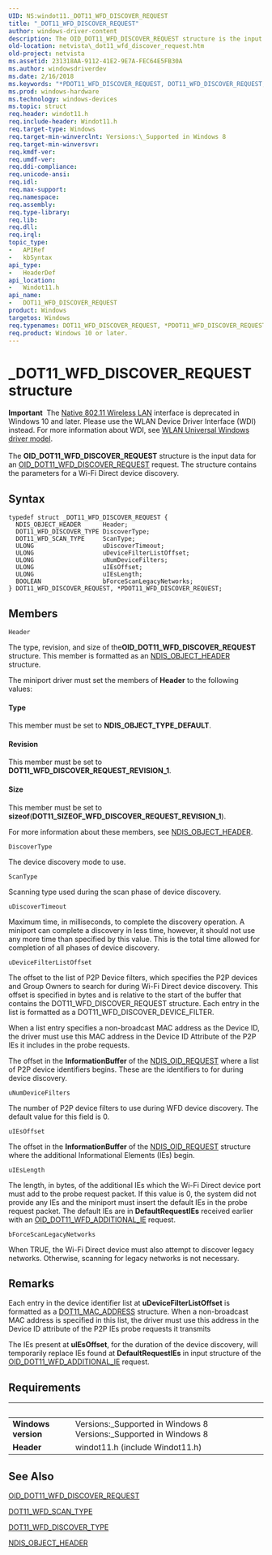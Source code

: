 ```yaml
---
UID: NS:windot11._DOT11_WFD_DISCOVER_REQUEST
title: "_DOT11_WFD_DISCOVER_REQUEST"
author: windows-driver-content
description: The OID_DOT11_WFD_DISCOVER_REQUEST structure is the input data for an OID_DOT11_WFD_DISCOVER_REQUEST request. The structure contains the parameters for a Wi-Fi Direct device discovery.
old-location: netvista\_dot11_wfd_discover_request.htm
old-project: netvista
ms.assetid: 231318AA-9112-41E2-9E7A-FEC64E5FB30A
ms.author: windowsdriverdev
ms.date: 2/16/2018
ms.keywords: "*PDOT11_WFD_DISCOVER_REQUEST, DOT11_WFD_DISCOVER_REQUEST, DOT11_WFD_DISCOVER_REQUEST structure [Network Drivers Starting with Windows Vista], PDOT11_WFD_DISCOVER_REQUEST, PDOT11_WFD_DISCOVER_REQUEST structure pointer [Network Drivers Starting with Windows Vista], _DOT11_WFD_DISCOVER_REQUEST, netvista._dot11_wfd_discover_request, windot11/ DOT11_WFD_DISCOVER_REQUEST, windot11/PDOT11_WFD_DISCOVER_REQUEST"
ms.prod: windows-hardware
ms.technology: windows-devices
ms.topic: struct
req.header: windot11.h
req.include-header: Windot11.h
req.target-type: Windows
req.target-min-winverclnt: Versions:\_Supported in Windows 8
req.target-min-winversvr: 
req.kmdf-ver: 
req.umdf-ver: 
req.ddi-compliance: 
req.unicode-ansi: 
req.idl: 
req.max-support: 
req.namespace: 
req.assembly: 
req.type-library: 
req.lib: 
req.dll: 
req.irql: 
topic_type:
-	APIRef
-	kbSyntax
api_type:
-	HeaderDef
api_location:
-	Windot11.h
api_name:
-	DOT11_WFD_DISCOVER_REQUEST
product: Windows
targetos: Windows
req.typenames: DOT11_WFD_DISCOVER_REQUEST, *PDOT11_WFD_DISCOVER_REQUEST
req.product: Windows 10 or later.
---
```


# _DOT11_WFD_DISCOVER_REQUEST structure
<div class="alert"><b>Important</b>  The <a href="https://msdn.microsoft.com/library/windows/hardware/ff560689">Native 802.11 Wireless LAN</a> interface is deprecated in Windows 10 and later. Please use the WLAN Device Driver Interface (WDI) instead. For more information about WDI, see <a href="https://msdn.microsoft.com/6EF92E34-7BC9-465E-B05D-2BCB29165A18">WLAN Universal Windows driver model</a>.</div><div> </div>The <b>OID_DOT11_WFD_DISCOVER_REQUEST</b> structure is the input  data for an <a href="https://msdn.microsoft.com/library/windows/hardware/hh451795">OID_DOT11_WFD_DISCOVER_REQUEST</a> request.  The structure contains the parameters for a Wi-Fi Direct device discovery.

## Syntax
````
typedef struct _DOT11_WFD_DISCOVER_REQUEST {
  NDIS_OBJECT_HEADER      Header;
  DOT11_WFD_DISCOVER_TYPE DiscoverType;
  DOT11_WFD_SCAN_TYPE     ScanType;
  ULONG                   uDiscoverTimeout;
  ULONG                   uDeviceFilterListOffset;
  ULONG                   uNumDeviceFilters;
  ULONG                   uIEsOffset;
  ULONG                   uIEsLength;
  BOOLEAN                 bForceScanLegacyNetworks;
} DOT11_WFD_DISCOVER_REQUEST, *PDOT11_WFD_DISCOVER_REQUEST;
````

## Members


`Header`

The type, revision, and size of the<b>OID_DOT11_WFD_DISCOVER_REQUEST</b> structure. This member is formatted as an 
     <a href="..\ntddndis\ns-ntddndis-_ndis_object_header.md">NDIS_OBJECT_HEADER</a> structure.
     

The miniport driver must set the members of 
     <b>Header</b> to the following values:





#### Type

This member must be set to <b>NDIS_OBJECT_TYPE_DEFAULT</b>.



#### Revision

This member must be set to <b>DOT11_WFD_DISCOVER_REQUEST_REVISION_1</b>.



#### Size

This member must be set to 
       <b>sizeof</b>(<b>DOT11_SIZEOF_WFD_DISCOVER_REQUEST_REVISION_1</b>).

For more information about these members, see 
     <a href="..\ntddndis\ns-ntddndis-_ndis_object_header.md">NDIS_OBJECT_HEADER</a>.

`DiscoverType`

The device discovery mode to use.

`ScanType`

Scanning type used during the scan phase of device discovery.

`uDiscoverTimeout`

Maximum time, in milliseconds, to complete the discovery operation. A miniport can complete a discovery in less time, however, it should not use any more time than specified by this value. This is the total time allowed for completion of all phases of device discovery.

`uDeviceFilterListOffset`

The offset to the list of P2P Device filters, which specifies the P2P devices and Group Owners to search for during Wi-Fi Direct device discovery. This offset is specified in bytes and is relative to the start of the buffer that contains the DOT11_WFD_DISCOVER_REQUEST structure. Each entry in the list is formatted as a DOT11_WFD_DISCOVER_DEVICE_FILTER.

When a list entry specifies a non-broadcast MAC address as the Device ID, the driver must use this MAC address in the Device ID Attribute of the P2P IEs it includes in the probe requests.

The offset in the <b>InformationBuffer</b> of the <a href="..\ndis\ns-ndis-_ndis_oid_request.md">NDIS_OID_REQUEST</a> where a list of P2P device identifiers begins. These are the identifiers to for during device discovery.

`uNumDeviceFilters`

The number of P2P device filters to use during WFD device discovery. The default value for this field is 0.

`uIEsOffset`

The offset in the <b>InformationBuffer</b> of the <a href="..\ndis\ns-ndis-_ndis_oid_request.md">NDIS_OID_REQUEST</a> structure where the additional Informational Elements (IEs) begin.

`uIEsLength`

The length, in bytes, of the additional IEs which the Wi-Fi Direct device port must add to the probe request packet. If this value is 0, the system did not provide any IEs and the miniport must insert the  default IEs in the probe request packet. The default IEs are in  <b>DefaultRequestIEs</b> received earlier with an <a href="https://msdn.microsoft.com/library/windows/hardware/hh451790">OID_DOT11_WFD_ADDITIONAL_IE</a> request.

`bForceScanLegacyNetworks`

When TRUE, the Wi-Fi Direct device must also attempt to discover legacy networks. Otherwise, scanning for legacy networks is not necessary.

## Remarks
Each entry in the device identifier list at <b>uDeviceFilterListOffset</b> is formatted as a <a href="..\windot11\ns-windot11-_dot11_mac_address.md">DOT11_MAC_ADDRESS</a> structure. When a non-broadcast MAC address is specified in this list, the driver must use this address in the Device ID attribute of the P2P IEs probe requests it transmits

The IEs present at <b>uIEsOffset</b>, for the duration of the device discovery, will temporarily replace IEs found at <b>DefaultRequestIEs</b> in input structure of the <a href="https://msdn.microsoft.com/library/windows/hardware/hh451790">OID_DOT11_WFD_ADDITIONAL_IE</a> request.

## Requirements
| &nbsp; | &nbsp; |
| ---- |:---- |
| **Windows version** | Versions:\_Supported in Windows 8 Versions:\_Supported in Windows 8 |
| **Header** | windot11.h (include Windot11.h) |

## See Also

<a href="https://msdn.microsoft.com/library/windows/hardware/hh451795">OID_DOT11_WFD_DISCOVER_REQUEST</a>



<a href="..\windot11\ne-windot11-_dot11_wfd_scan_type.md">DOT11_WFD_SCAN_TYPE</a>



<a href="..\windot11\ne-windot11-_dot11_wfd_discover_type.md">DOT11_WFD_DISCOVER_TYPE</a>



<a href="..\ntddndis\ns-ntddndis-_ndis_object_header.md">NDIS_OBJECT_HEADER</a>